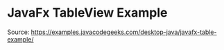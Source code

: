 # JavaFx TableView Example

Source: https://examples.javacodegeeks.com/desktop-java/javafx-table-example/